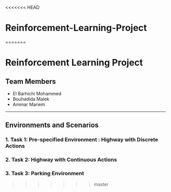 <<<<<<< HEAD
# Reinforcement-Learning-Project
=======
# Reinforcement Learning Project

## Team Members

- El Barhichi Mohammed
- Bouhadida Malek
- Ammar Mariem

---


## Environments and Scenarios

### 1. Task 1: Pre-specified Environment : **Highway with Discrete Actions**


### 2. Task 2: **Highway with Continuous Actions**


### 3. Task 3: **Parking Environment**
>>>>>>> master
